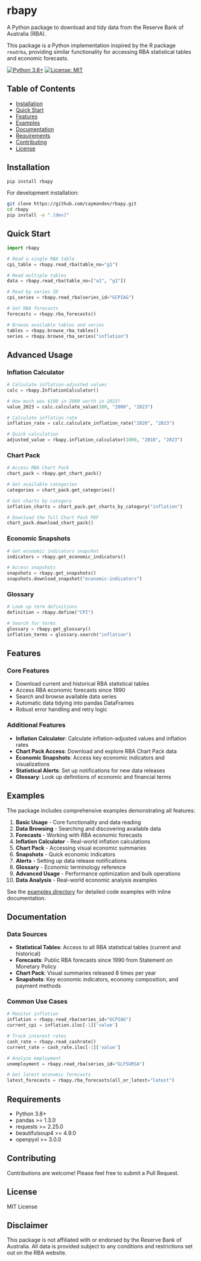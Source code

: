 # rbapy

A Python package to download and tidy data from the Reserve Bank of Australia (RBA).

This package is a Python implementation inspired by the R package `readrba`, providing similar functionality for accessing RBA statistical tables and economic forecasts.

[![Python 3.8+](https://img.shields.io/badge/python-3.8+-blue.svg)](https://www.python.org/downloads/)
[![License: MIT](https://img.shields.io/badge/License-MIT-yellow.svg)](https://opensource.org/licenses/MIT)

## Table of Contents

- [Installation](#installation)
- [Quick Start](#quick-start)
- [Features](#features)
- [Examples](#examples)
- [Documentation](#documentation)
- [Requirements](#requirements)
- [Contributing](#contributing)
- [License](#license)

## Installation

```bash
pip install rbapy
```

For development installation:

```bash
git clone https://github.com/caymandev/rbapy.git
cd rbapy
pip install -e ".[dev]"
```

## Quick Start

```python
import rbapy

# Read a single RBA table
cpi_table = rbapy.read_rba(table_no="g1")

# Read multiple tables
data = rbapy.read_rba(table_no=["a1", "g1"])

# Read by series ID
cpi_series = rbapy.read_rba(series_id="GCPIAG")

# Get RBA forecasts
forecasts = rbapy.rba_forecasts()

# Browse available tables and series
tables = rbapy.browse_rba_tables()
series = rbapy.browse_rba_series("inflation")
```

## Advanced Usage

### Inflation Calculator

```python
# Calculate inflation-adjusted values
calc = rbapy.InflationCalculator()

# How much was $100 in 2000 worth in 2023?
value_2023 = calc.calculate_value(100, "2000", "2023")

# Calculate inflation rate
inflation_rate = calc.calculate_inflation_rate("2020", "2023")

# Quick calculation
adjusted_value = rbapy.inflation_calculator(1000, "2010", "2023")
```

### Chart Pack

```python
# Access RBA Chart Pack
chart_pack = rbapy.get_chart_pack()

# Get available categories
categories = chart_pack.get_categories()

# Get charts by category
inflation_charts = chart_pack.get_charts_by_category("inflation")

# Download the full Chart Pack PDF
chart_pack.download_chart_pack()
```

### Economic Snapshots

```python
# Get economic indicators snapshot
indicators = rbapy.get_economic_indicators()

# Access snapshots
snapshots = rbapy.get_snapshots()
snapshots.download_snapshot("economic-indicators")
```

### Glossary

```python
# Look up term definitions
definition = rbapy.define("CPI")

# Search for terms
glossary = rbapy.get_glossary()
inflation_terms = glossary.search("inflation")
```

## Features

### Core Features
- Download current and historical RBA statistical tables
- Access RBA economic forecasts since 1990
- Search and browse available data series
- Automatic data tidying into pandas DataFrames
- Robust error handling and retry logic

### Additional Features
- **Inflation Calculator**: Calculate inflation-adjusted values and inflation rates
- **Chart Pack Access**: Download and explore RBA Chart Pack data
- **Economic Snapshots**: Access key economic indicators and visualizations
- **Statistical Alerts**: Set up notifications for new data releases
- **Glossary**: Look up definitions of economic and financial terms

## Examples

The package includes comprehensive examples demonstrating all features:

1. **Basic Usage** - Core functionality and data reading
2. **Data Browsing** - Searching and discovering available data
3. **Forecasts** - Working with RBA economic forecasts
4. **Inflation Calculator** - Real-world inflation calculations
5. **Chart Pack** - Accessing visual economic summaries
6. **Snapshots** - Quick economic indicators
7. **Alerts** - Setting up data release notifications
8. **Glossary** - Economic terminology reference
9. **Advanced Usage** - Performance optimization and bulk operations
10. **Data Analysis** - Real-world economic analysis examples

See the [examples directory](examples/) for detailed code examples with inline documentation.

## Documentation

### Data Sources

- **Statistical Tables**: Access to all RBA statistical tables (current and historical)
- **Forecasts**: Public RBA forecasts since 1990 from Statement on Monetary Policy
- **Chart Pack**: Visual summaries released 8 times per year
- **Snapshots**: Key economic indicators, economy composition, and payment methods

### Common Use Cases

```python
# Monitor inflation
inflation = rbapy.read_rba(series_id="GCPIAG")
current_cpi = inflation.iloc[-1]['value']

# Track interest rates
cash_rate = rbapy.read_cashrate()
current_rate = cash_rate.iloc[-1]['value']

# Analyze employment
unemployment = rbapy.read_rba(series_id="GLFSURSA")

# Get latest economic forecasts
latest_forecasts = rbapy.rba_forecasts(all_or_latest="latest")
```

## Requirements

- Python 3.8+
- pandas >= 1.3.0
- requests >= 2.25.0
- beautifulsoup4 >= 4.9.0
- openpyxl >= 3.0.0

## Contributing

Contributions are welcome! Please feel free to submit a Pull Request.

## License

MIT License

## Disclaimer

This package is not affiliated with or endorsed by the Reserve Bank of Australia. All data is provided subject to any conditions and restrictions set out on the RBA website.